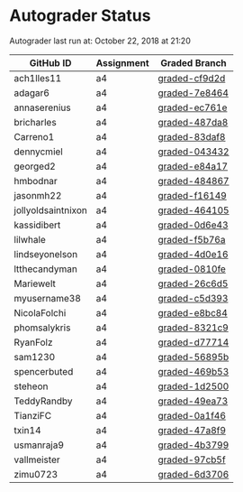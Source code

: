 # Autograder Status
Autograder last run at: October 22, 2018 at 21:20

| GitHub ID | Assignment | Graded Branch |
|-----------|------------|---------------|
| ach1lles11 | a4 | [graded-cf9d2d](https://github.com/Fall2018COMP401-001/a4-ach1lles11/tree/graded-cf9d2d) | 
| adagar6 | a4 | [graded-7e8464](https://github.com/Fall2018COMP401-001/a4-adagar6/tree/graded-7e8464) | 
| annaserenius | a4 | [graded-ec761e](https://github.com/Fall2018COMP401-001/a4-annaserenius/tree/graded-ec761e) | 
| bricharles | a4 | [graded-487da8](https://github.com/Fall2018COMP401-001/a4-bricharles/tree/graded-487da8) | 
| Carreno1 | a4 | [graded-83daf8](https://github.com/Fall2018COMP401-001/a4-Carreno1/tree/graded-83daf8) | 
| dennycmiel | a4 | [graded-043432](https://github.com/Fall2018COMP401-001/a4-dennycmiel/tree/graded-043432) | 
| georged2 | a4 | [graded-e84a17](https://github.com/Fall2018COMP401-001/a4-georged2/tree/graded-e84a17) | 
| hmbodnar | a4 | [graded-484867](https://github.com/Fall2018COMP401-001/a4-hmbodnar/tree/graded-484867) | 
| jasonmh22 | a4 | [graded-f16149](https://github.com/Fall2018COMP401-001/a4-jasonmh22/tree/graded-f16149) | 
| jollyoldsaintnixon | a4 | [graded-464105](https://github.com/Fall2018COMP401-001/a4-jollyoldsaintnixon/tree/graded-464105) | 
| kassidibert | a4 | [graded-0d6e43](https://github.com/Fall2018COMP401-001/a4-kassidibert/tree/graded-0d6e43) | 
| lilwhale | a4 | [graded-f5b76a](https://github.com/Fall2018COMP401-001/a4-lilwhale/tree/graded-f5b76a) | 
| lindseyonelson | a4 | [graded-4d0e16](https://github.com/Fall2018COMP401-001/a4-lindseyonelson/tree/graded-4d0e16) | 
| ltthecandyman | a4 | [graded-0810fe](https://github.com/Fall2018COMP401-001/a4-ltthecandyman/tree/graded-0810fe) | 
| Mariewelt | a4 | [graded-26c6d5](https://github.com/Fall2018COMP401-001/a4-Mariewelt/tree/graded-26c6d5) | 
| myusername38 | a4 | [graded-c5d393](https://github.com/Fall2018COMP401-001/a4-myusername38/tree/graded-c5d393) | 
| NicolaFolchi | a4 | [graded-e8bc84](https://github.com/Fall2018COMP401-001/a4-NicolaFolchi/tree/graded-e8bc84) | 
| phomsalykris | a4 | [graded-8321c9](https://github.com/Fall2018COMP401-001/a4-phomsalykris/tree/graded-8321c9) | 
| RyanFolz | a4 | [graded-d77714](https://github.com/Fall2018COMP401-001/a4-RyanFolz/tree/graded-d77714) | 
| sam1230 | a4 | [graded-56895b](https://github.com/Fall2018COMP401-001/a4-sam1230/tree/graded-56895b) | 
| spencerbuted | a4 | [graded-469b53](https://github.com/Fall2018COMP401-001/a4-spencerbuted/tree/graded-469b53) | 
| steheon | a4 | [graded-1d2500](https://github.com/Fall2018COMP401-001/a4-steheon/tree/graded-1d2500) | 
| TeddyRandby | a4 | [graded-49ea73](https://github.com/Fall2018COMP401-001/a4-TeddyRandby/tree/graded-49ea73) | 
| TianziFC | a4 | [graded-0a1f46](https://github.com/Fall2018COMP401-001/a4-TianziFC/tree/graded-0a1f46) | 
| txin14 | a4 | [graded-47a8f9](https://github.com/Fall2018COMP401-001/a4-txin14/tree/graded-47a8f9) | 
| usmanraja9 | a4 | [graded-4b3799](https://github.com/Fall2018COMP401-001/a4-usmanraja9/tree/graded-4b3799) | 
| vallmeister | a4 | [graded-97cb5f](https://github.com/Fall2018COMP401-001/a4-vallmeister/tree/graded-97cb5f) | 
| zimu0723 | a4 | [graded-6d3706](https://github.com/Fall2018COMP401-001/a4-zimu0723/tree/graded-6d3706) | 
